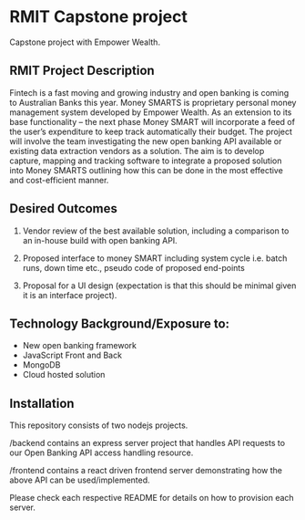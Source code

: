 # RMIT Capstone project

Capstone project with Empower Wealth.

## RMIT Project Description
Fintech is a fast moving and growing industry and open banking is coming to Australian Banks this year.  Money SMARTS is proprietary personal money management system developed by Empower Wealth. As an extension to its base functionality – the next phase Money SMART will incorporate a feed of the user’s expenditure to keep track automatically their budget. The project will involve the team investigating the new open banking API available or existing data extraction vendors as a solution. The aim is to develop capture, mapping and tracking software to integrate a proposed solution into Money SMARTS outlining how this can be done in the most effective and cost-efficient manner.
## Desired Outcomes

1) Vendor review of the best available solution, including a comparison to an in-house build with open banking API.

2) Proposed interface to money SMART including system cycle i.e. batch runs, down time etc., pseudo code of proposed end-points

3) Proposal for a UI design (expectation is that this should be minimal given it is an interface project).

## Technology Background/Exposure to:

 - New open banking framework
 - JavaScript Front and Back
 - MongoDB
 - Cloud hosted solution

## Installation

This repository consists of two nodejs projects.

/backend contains an express server project that handles API requests to our Open Banking API access handling resource.

/frontend contains a react driven frontend server demonstrating how the above API can be used/implemented.

Please check each respective README for details on how to provision each server.
